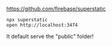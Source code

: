 https://github.com/firebase/superstatic

    npx superstatic
    open http://localhost:3474
    
It default serve the "public" folder!
